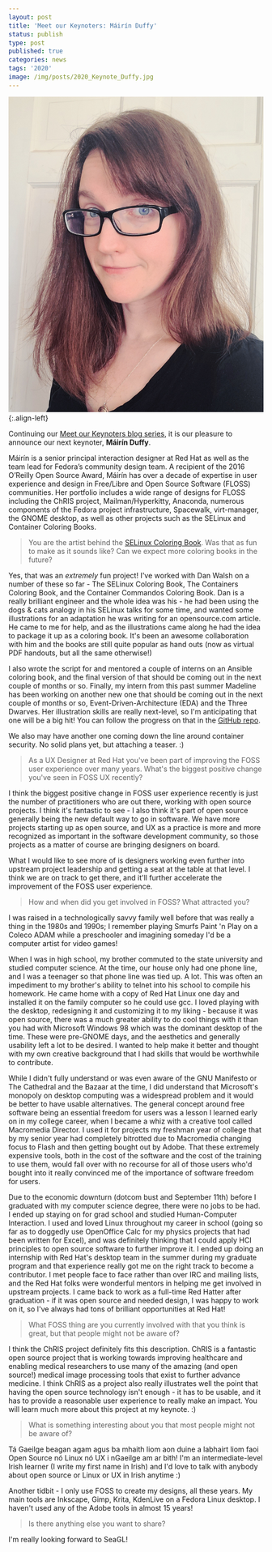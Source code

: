 ```yaml
---
layout: post
title: 'Meet our Keynoters: Máirín Duffy'
status: publish
type: post
published: true
categories: news
tags: '2020'
image: /img/posts/2020_Keynote_Duffy.jpg
---
```


![Máirín Duffy](/img/posts/2020_Keynote_Duffy.jpg){:.align-left}

Continuing our [Meet our Keynoters blog series](/news/2020/09/08/vmbrasseur-keynote-interview), it is our pleasure to announce our next keynoter, **Máirín Duffy**.

Máirín is a senior principal interaction designer at Red Hat as well as the team lead for Fedora’s community design team. A recipient of the 2016 O’Reilly Open Source Award, Máirín has over a decade of expertise in user experience and design in Free/Libre and Open Source Software (FLOSS) communities. Her portfolio includes a wide range of designs for FLOSS including the ChRIS project, Mailman/Hyperkitty, Anaconda, numerous components of the Fedora project infrastructure, Spacewalk, virt-manager, the GNOME desktop, as well as other projects such as the
SELinux and Container Coloring Books.

> You are the artist behind the [SELinux Coloring Book](https://people.redhat.com/duffy/selinux/selinux-coloring-book_A4-Stapled.pdf). Was that as fun to make as it sounds like? Can we expect more coloring books in the future?

Yes, that was an *extremely* fun project! I've worked with Dan Walsh on a number of these so far - The SELinux Coloring Book, The Containers Coloring Book, and the Container Commandos Coloring Book. Dan is a really brilliant engineer and the whole idea was his - he had been using the dogs & cats analogy in his SELinux talks for some time, and wanted some illustrations for an adaptation he was writing for an opensource.com article. He came to me for help, and as the illustrations came along he had the idea to package it up as a coloring book. It's been an awesome collaboration with him and the books are still quite popular as hand outs (now as virtual PDF handouts, but all the same otherwise!)

I also wrote the script for and mentored a couple of interns on an Ansible coloring book, and the final version of that should be coming out in the next couple of months or so. Finally, my intern from this past summer Madeline has been working on another new one that should be coming out in the next couple of months or so, Event-Driven-Architecture (EDA) and the Three Dwarves. Her illustration skills are really next-level, so I'm anticipating that one will be a big hit! You can follow the progress on that in the [GitHub repo](https://github.com/fedoradesign/coloringbook-eda).

We also may have another one coming down the line around container security. No solid plans yet, but attaching a teaser. :)

> As a UX Designer at Red Hat you've been part of improving the FOSS user experience over many years. What's the biggest positive change you've seen in FOSS UX recently?

I think the biggest positive change in FOSS user experience recently is just the number of practitioners who are out there, working with open source projects. I think it's fantastic to see - I also think it's part of open source generally being the new default way to go in software. We have more projects starting up as open source, and UX as a practice is more and more recognized as important in the software development community, so those projects as a matter of course are bringing designers on board.

What I would like to see more of is designers working even further into upstream project leadership and getting a seat at the table at that level. I think we are on track to get there, and it'll further accelerate the improvement of the FOSS user experience.

> How and when did you get involved in FOSS? What attracted you?

I was raised in a technologically savvy family well before that was really a thing in the 1980s and 1990s; I remember playing Smurfs Paint 'n Play on a Coleco ADAM while a preschooler and imagining someday I'd be a computer artist for video games!

When I was in high school, my brother commuted to the state university and studied computer science. At the time, our house only had one phone line, and I was a teenager so that phone line was tied up. A lot. This was often an impediment to my brother's ability to telnet into his school to compile his homework. He came home with a copy of Red Hat Linux one day and installed it on the family computer so he could use gcc. I loved playing with the desktop, redesigning it and customizing it to my liking - because it was open source, there was a much greater ability to do cool things with it than you had with Microsoft Windows 98 which was the dominant desktop of the time. These were pre-GNOME days, and the aesthetics and generally usability left a lot to be desired. I wanted to help make it better and thought with my own creative background that I had skills that would be worthwhile to contribute.

While I didn't fully understand or was even aware of the GNU Manifesto or The Cathedral and the Bazaar at the time, I did understand that Microsoft's monopoly on desktop computing was a widespread problem and it would be better to have usable alternatives. The general concept around free software being an essential freedom for users was a lesson I learned early on in my college career, when I became a whiz with a creative tool called Macromedia Director. I used it for projects my freshman year of college that by my senior year had completely bitrotted due to Macromedia changing focus to Flash and then getting bought out by Adobe. That these extremely expensive tools, both in the cost of the software and the cost of the training to use them, would fall over with no recourse for all of those users who'd bought into it really convinced me of the importance of software freedom for users.

Due to the economic downturn (dotcom bust and September 11th) before I graduated with my computer science degree, there were no jobs to be had. I ended up staying on for grad school and studied Human-Computer Interaction. I used and loved Linux throughout my career in school (going so far as to doggedly use OpenOffice Calc for my physics projects that had been written for Excel), and was definitely thinking that I could apply HCI principles to open source software to further improve it. I ended up doing an internship with Red Hat's desktop team in the summer during my graduate program and that experience really got me on the right track to become a contributor. I met people face to face rather than over IRC and mailing lists, and the Red Hat folks were wonderful mentors in helping me get involved in upstream projects. I came back to work as a full-time Red Hatter after graduation - if it was open source and needed design, I was happy to work on it, so I've always had tons of brilliant opportunities at Red Hat!

> What FOSS thing are you currently involved with that you think is great, but that people might not be aware of?

I think the ChRIS project definitely fits this description. ChRIS is a fantastic open source project that is working towards improving healthcare and enabling medical researchers to use many of the amazing (and open source!) medical image processing tools that exist to further advance medicine. I think ChRIS as a project also really illustrates well the point that having the open source technology isn't enough - it has to be usable, and it has to provide a reasonable user experience to really make an impact. You will learn much more about this project at my keynote. :)

> What is something interesting about you that most people might not be aware of?

Tá Gaeilge beagan agam agus ba mhaith liom aon duine a labhairt liom faoi Open Source nó Linux nó UX i nGaeilge am ar bith! I'm an intermediate-level Irish learner (I write my first name in Irish) and I'd love to talk with anybody about open source or Linux or UX in Irish anytime :)

Another tidbit - I only use FOSS to create my designs, all these years. My main tools are Inkscape, Gimp, Krita, KdenLive on a Fedora Linux desktop. I haven't used any of the Adobe tools in almost 15 years!

> Is there anything else you want to share?

I'm really looking forward to SeaGL!
